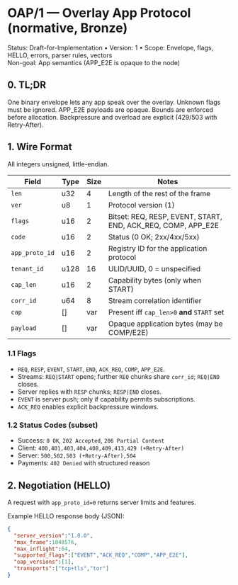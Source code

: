 # OAP/1 — Overlay App Protocol (normative, Bronze)

Status: Draft-for-Implementation • Version: 1 • Scope: Envelope, flags, HELLO, errors, parser rules, vectors  
Non-goal: App semantics (APP_E2E is opaque to the node)

## 0. TL;DR
One binary envelope lets any app speak over the overlay. Unknown flags must be ignored. APP_E2E payloads are opaque. Bounds are enforced before allocation. Backpressure and overload are explicit (429/503 with Retry-After).

## 1. Wire Format

All integers unsigned, little-endian.

| Field          | Type | Size  | Notes |
|----------------|------|-------|------|
| `len`          | u32  | 4     | Length of the rest of the frame |
| `ver`          | u8   | 1     | Protocol version (1) |
| `flags`        | u16  | 2     | Bitset: REQ, RESP, EVENT, START, END, ACK_REQ, COMP, APP_E2E |
| `code`         | u16  | 2     | Status (0 OK; 2xx/4xx/5xx) |
| `app_proto_id` | u16  | 2     | Registry ID for the application protocol |
| `tenant_id`    | u128 | 16    | ULID/UUID, 0 = unspecified |
| `cap_len`      | u16  | 2     | Capability bytes (only when START) |
| `corr_id`      | u64  | 8     | Stream correlation identifier |
| `cap`          | []   | var   | Present iff `cap_len>0` **and** `START` set |
| `payload`      | []   | var   | Opaque application bytes (may be COMP/E2E) |

### 1.1 Flags
- `REQ`, `RESP`, `EVENT`, `START`, `END`, `ACK_REQ`, `COMP`, `APP_E2E`.  
- Streams: `REQ|START` opens; further `REQ` chunks share `corr_id`; `REQ|END` closes.  
- Server replies with `RESP` chunks; `RESP|END` closes.  
- `EVENT` is server push; only if capability permits subscriptions.  
- `ACK_REQ` enables explicit backpressure windows.

### 1.2 Status Codes (subset)
- Success: `0 OK`, `202 Accepted`, `206 Partial Content`  
- Client: `400,401,403,404,408,409,413,429 (+Retry-After)`  
- Server: `500,502,503 (+Retry-After),504`  
- Payments: `402 Denied` with structured reason

## 2. Negotiation (HELLO)
A request with `app_proto_id=0` returns server limits and features.

Example HELLO response body (JSON):
```json
{
  "server_version":"1.0.0",
  "max_frame":1048576,
  "max_inflight":64,
  "supported_flags":["EVENT","ACK_REQ","COMP","APP_E2E"],
  "oap_versions":[1],
  "transports":["tcp+tls","tor"]
}
